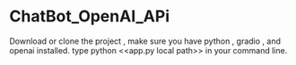 # ChatBot_OpenAI_APi

Download or clone the project , make sure you have python , gradio , and openai installed.
type python <<app.py local path>> in your command line.
